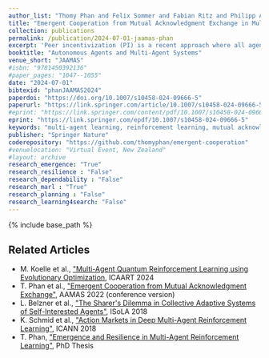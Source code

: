 ```yaml
---
author_list: "Thomy Phan and Felix Sommer and Fabian Ritz and Philipp Altmann and Jonas Nüßlein and Michael Kölle and Lenz Belzner and Claudia Linnhoff-Popien"
title: "Emergent Cooperation from Mutual Acknowledgment Exchange in Multi-Agent Reinforcement Learning"
collection: publications
permalink: /publication/2024-07-01-jaamas-phan
excerpt: 'Peer incentivization (PI) is a recent approach where all agents learn to reward or penalize each other in a distributed fashion, which often leads to emergent cooperation. Current PI mechanisms implicitly assume a flawless communication channel in order to exchange rewards. These rewards are directly incorporated into the learning process without any chance to respond with feedback. Furthermore, most PI approaches rely on global information, which limits scalability and applicability to real-world scenarios where only local information is accessible. In this paper, we propose Mutual Acknowledgment Token Exchange (MATE), a PI approach defined by a two-phase communication protocol to exchange acknowledgment tokens as incentives to shape individual rewards mutually. All agents condition their token transmissions on the locally estimated quality of their own situations based on environmental rewards and received tokens. MATE is completely decentralized and only requires local communication and information. We evaluate MATE in three social dilemma domains. Our results show that MATE is able to achieve and maintain significantly higher levels of cooperation than previous PI approaches. In addition, we evaluate the robustness of MATE in more realistic scenarios, where agents can deviate from the protocol and communication failures can occur.  We also evaluate the sensitivity of MATE w.r.t. the choice of token values.'
booktitle: "Autonomous Agents and Multi-Agent Systems"
venue_short: "JAAMAS"
#isbn: "9781450392136"
#paper_pages: "1047--1055"
date: "2024-07-01"
bibtexid: "phanJAAMAS2024"
paperdoi: "https://doi.org/10.1007/s10458-024-09666-5"
paperurl: "https://link.springer.com/article/10.1007/s10458-024-09666-5"
#eprint: "https://link.springer.com/content/pdf/10.1007/s10458-024-09666-5.pdf"
eprint: "https://link.springer.com/epdf/10.1007/s10458-024-09666-5"
keywords: "multi-agent learning, reinforcement learning, mutual acknowledgments, peer incentivization, emergent cooperation"
publisher: "Springer Nature"
coderepository: "https://github.com/thomyphan/emergent-cooperation"
#venuelocation: "Virtual Event, New Zealand"
#layout: archive
research_emergence: "True"
research_resilience : "False"
research_dependability : "False"
research_marl : "True"
research_planning : "False"
research_learning4search: "False"
---
```


{% include base_path %}

## Related Articles

- M. Koelle et al., ["Multi-Agent Quantum Reinforcement Learning using Evolutionary Optimization](https://thomyphan.github.io/publication/2024-02-01-icaart-koelle), ICAART 2024
- T. Phan et al., ["Emergent Cooperation from Mutual Acknowledgment Exchange"](https://thomyphan.github.io/publication/2022-05-01-aamas-phan), AAMAS 2022 (conference version)
- L. Belzner et al., ["The Sharer's Dilemma in Collective Adaptive Systems of Self-Interested Agents"](https://thomyphan.github.io/publication/2018-11-01-isola-belzner), ISoLA 2018
- K. Schmid et al., ["Action Markets in Deep Multi-Agent Reinforcement Learning"](https://thomyphan.github.io/publication/2018-08-01-icann-schmid), ICANN 2018
- T. Phan, ["Emergence and Resilience in Multi-Agent Reinforcement Learning"](https://thomyphan.github.io/publication/2023-06-26-phd-thesis-phan), PhD Thesis